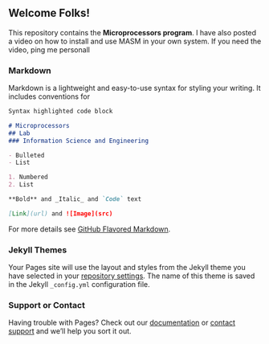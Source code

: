 ## Welcome Folks!

This repository contains the **Microprocessors program**. I have also posted a video on how to install and use MASM in your own system. If you need the video, ping me personall

### Markdown

Markdown is a lightweight and easy-to-use syntax for styling your writing. It includes conventions for

```markdown
Syntax highlighted code block

# Microprocessors
## Lab
### Information Science and Engineering

- Bulleted
- List

1. Numbered
2. List

**Bold** and _Italic_ and `Code` text

[Link](url) and ![Image](src)
```

For more details see [GitHub Flavored Markdown](https://guides.github.com/features/mastering-markdown/).

### Jekyll Themes

Your Pages site will use the layout and styles from the Jekyll theme you have selected in your [repository settings](https://github.com/ashwanijha04/mplab/settings). The name of this theme is saved in the Jekyll `_config.yml` configuration file.

### Support or Contact

Having trouble with Pages? Check out our [documentation](https://help.github.com/categories/github-pages-basics/) or [contact support](https://github.com/contact) and we’ll help you sort it out.
